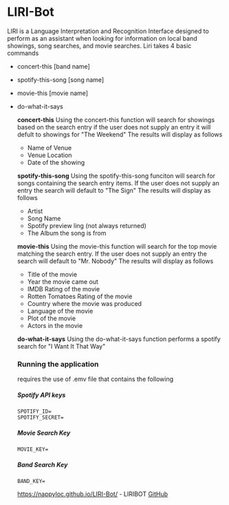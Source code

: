 # LIRI-Bot
LIRI is a Language Interpretation and Recognition Interface designed to 
perform as an assistant when looking for information on local band showings, 
song searches, and movie searches. Liri takes 4 basic commands
* concert-this [band name]
* spotify-this-song [song name]
* movie-this [movie name]
* do-what-it-says

  **concert-this**
 Using the concert-this function will search for showings based on the search entry
 if the user does not supply an entry it will defult to showings for "The Weekend"
 The results will display as follows
  * Name of Venue
  * Venue Location
  * Date of the showing
  
  
  **spotify-this-song**
  Using the spotify-this-song funciton will search for songs containing the search entry
  items. If the user does not supply an entry the search will default to "The Sign"
  The results will display as follows
  * Artist
  * Song Name
  * Spotify preview ling (not always returned)
  * The Album the song is from
  

  **movie-this**
  Using the movie-this function will search for the top movie matching the search entry.
  If the user does not supply an entry the search will default to "Mr. Nobody"
  The results will display as follows
  
    * Title of the movie
    * Year the movie came out
    * IMDB Rating of the movie
    * Rotten Tomatoes Rating of the movie
    * Country where the movie was produced
    * Language of the movie
    * Plot of the movie
    * Actors in the movie
    
    
   **do-what-it-says**
   Using the do-what-it-says function performs a spotify search for "I Want It That Way"
   
   
   
   ### Running the application
   requires the use of .emv file that contains the following
   
   ##### Spotify API keys
      SPOTIFY_ID= 
      SPOTIFY_SECRET= 


   ##### Movie Search Key
      MOVIE_KEY= 


   ##### Band Search Key
      BAND_KEY= 
      
      
      
  
  https://nappyloc.github.io/LIRI-Bot/ - LIRIBOT
  [GitHub](http://github.com)
   
   


